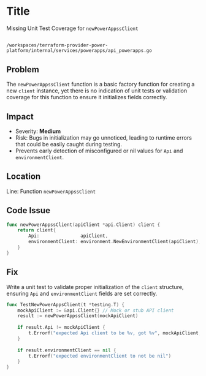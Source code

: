 # Title

Missing Unit Test Coverage for `newPowerAppssClient`

##

`/workspaces/terraform-provider-power-platform/internal/services/powerapps/api_powerapps.go`

## Problem

The `newPowerAppssClient` function is a basic factory function for creating a new `client` instance, yet there is no indication of unit tests or validation coverage for this function to ensure it initializes fields correctly.

## Impact

- Severity: **Medium**
- Risk: Bugs in initialization may go unnoticed, leading to runtime errors that could be easily caught during testing.
- Prevents early detection of misconfigured or nil values for `Api` and `environmentClient`.

## Location

Line: Function `newPowerAppssClient`

## Code Issue

```go
func newPowerAppssClient(apiClient *api.Client) client {
    return client{
        Api:               apiClient,
        environmentClient: environment.NewEnvironmentClient(apiClient),
    }
}
```

## Fix

Write a unit test to validate proper initialization of the `client` structure, ensuring `Api` and `environmentClient` fields are set correctly.

```go
func TestNewPowerAppsClient(t *testing.T) {
    mockApiClient := &api.Client{} // Mock or stub API client
    result := newPowerAppssClient(mockApiClient)
    
    if result.Api != mockApiClient {
        t.Errorf("expected Api client to be %v, got %v", mockApiClient, result.Api)
    }
    
    if result.environmentClient == nil {
        t.Errorf("expected environmentClient to not be nil")
    }
}
```